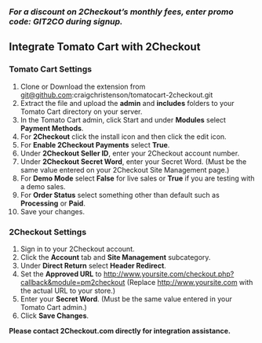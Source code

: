 ### _For a discount on 2Checkout’s monthly fees, enter promo code:  GIT2CO  during signup._

Integrate Tomato Cart with 2Checkout
----------------------------------------

### Tomato Cart Settings

1. Clone or Download the extension from git@github.com:craigchristenson/tomatocart-2checkout.git
2. Extract the file and upload the **admin** and **includes** folders to your Tomato Cart directory on your server.
3. In the Tomato Cart admin, click Start and under **Modules** select **Payment Methods**.
4. For **2Checkout** click the install icon and then click the edit icon.
5. For **Enable 2Checkout Payments** select **True**.
6. Under **2Checkout Seller ID**, enter your 2Checkout account number.
7. Under **2Checkout Secret Word**, enter your Secret Word. (Must be the same value entered on your 2Checkout Site Management page.)
8. For **Demo Mode** select **False** for live sales or **True** if you are testing with a demo sales.
9. For **Order Status** select something other than default such as **Processing** or **Paid**.
10. Save your changes.

### 2Checkout Settings

1. Sign in to your 2Checkout account.
2. Click the **Account** tab and **Site Management** subcategory.
3. Under **Direct Return** select **Header Redirect**.
4. Set the **Approved URL** to http://www.yoursite.com/checkout.php?callback&module=pm2checkout (Replace http://www.yoursite.com with the actual URL to your store.)
5. Enter your **Secret Word**. (Must be the same value entered in your Tomato Cart admin.)
6. Click **Save Changes**.

**Please contact 2Checkout.com directly for integration assistance.**